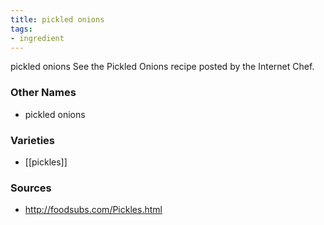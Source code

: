 ```yaml
---
title: pickled onions
tags:
- ingredient
---
```

pickled onions See the Pickled Onions recipe posted by the Internet Chef.

### Other Names

* pickled onions

### Varieties

* [[pickles]]

### Sources
* http://foodsubs.com/Pickles.html
